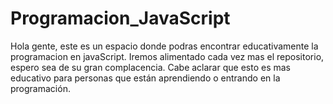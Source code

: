 # Programacion_JavaScript
Hola gente, este es un espacio donde podras encontrar educativamente la programacion en javaScript. Iremos alimentado cada vez mas el repositorio, espero sea de su gran complacencia.
Cabe aclarar que esto es mas educativo para personas que están aprendiendo o entrando en la programación.
